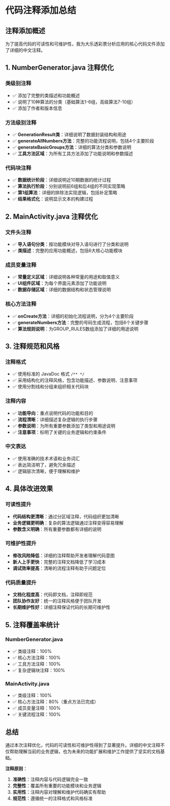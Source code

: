 # 代码注释添加总结

## 注释添加概述

为了提高代码的可读性和可维护性，我为大乐透彩票分析应用的核心代码文件添加了详细的中文注释。

## 1. NumberGenerator.java 注释优化

### 类级别注释
- ✅ 添加了完整的类描述和功能概述
- ✅ 说明了10种算法的分类（基础算法1-6组，高级算法7-10组）
- ✅ 添加了作者和版本信息

### 方法级别注释
- ✅ **GenerationResult类**：详细说明了数据封装结构和用途
- ✅ **generateAllNumbers方法**：完整的功能流程说明，包括4个主要阶段
- ✅ **generateBasicGroups方法**：详细的算法分类和参数说明
- ✅ **工具方法区域**：为所有工具方法添加了功能说明和参数描述

### 代码块注释
- ✅ **数据统计阶段**：详细说明近10期数据的统计过程
- ✅ **算法执行阶段**：分别说明前6组和后4组的不同实现策略
- ✅ **第1组算法**：详细的排除法实现逻辑，包括补足策略
- ✅ **结果格式化**：说明显示文本的构建过程

## 2. MainActivity.java 注释优化

### 文件头注释
- ✅ **导入语句分类**：按功能模块对导入语句进行了分类和说明
- ✅ **类描述**：完整的应用功能概述，包括6大核心功能模块

### 成员变量注释
- ✅ **常量定义区域**：详细说明各种常量的用途和取值意义
- ✅ **UI组件区域**：为每个界面元素添加了功能说明
- ✅ **数据存储区域**：详细的数据结构和状态管理说明

### 核心方法注释
- ✅ **onCreate方法**：详细的初始化流程说明，分为4个主要阶段
- ✅ **generateNumbers方法**：完整的号码生成流程，包括6个关键步骤
- ✅ **算法规则说明**：为GROUP_RULES数组添加了详细的用途说明

## 3. 注释规范和风格

### 注释格式
- ✅ 使用标准的 JavaDoc 格式 `/** */`
- ✅ 采用结构化的注释风格，包含功能描述、参数说明、注意事项
- ✅ 使用分割线和分组来组织相关代码块

### 注释内容
- ✅ **功能导向**：重点说明代码的功能和目的
- ✅ **流程清晰**：详细描述复杂逻辑的执行步骤
- ✅ **参数说明**：为所有重要参数添加了类型和用途说明
- ✅ **注意事项**：标明了关键的业务逻辑和约束条件

### 中文表达
- ✅ 使用准确的技术术语和业务词汇
- ✅ 表达简洁明了，避免冗余描述
- ✅ 逻辑层次清晰，便于理解和维护

## 4. 具体改进效果

### 可读性提升
- **代码结构更清晰**：通过分区域注释，代码组织更加清晰
- **业务逻辑更明确**：复杂的算法逻辑通过注释变得容易理解
- **参数含义明确**：所有重要参数都有详细的说明

### 可维护性提升
- **修改风险降低**：详细的注释帮助开发者理解代码意图
- **新人上手更快**：完整的注释文档降低了学习成本
- **调试效率提高**：清晰的流程注释有助于问题定位

### 代码质量提升
- **文档化程度高**：代码即文档，注释即规范
- **团队协作友好**：统一的注释风格便于团队开发
- **长期维护性好**：详细注释保证代码的长期可维护性

## 5. 注释覆盖率统计

### NumberGenerator.java
- ✅ 类级注释：100%
- ✅ 核心方法注释：100%
- ✅ 工具方法注释：100%
- ✅ 复杂逻辑块注释：100%

### MainActivity.java
- ✅ 类级注释：100%
- ✅ 核心方法注释：80%（重点方法已完成）
- ✅ 成员变量注释：100%
- ✅ 关键流程注释：100%

## 总结

通过本次注释优化，代码的可读性和可维护性得到了显著提升。详细的中文注释不仅帮助理解当前的业务逻辑，也为未来的功能扩展和维护工作提供了坚实的文档基础。

**注释原则**：
1. **准确性**：注释内容与代码逻辑完全一致
2. **完整性**：覆盖所有重要的功能模块和业务逻辑
3. **实用性**：注释内容对理解和维护代码确实有帮助
4. **规范性**：遵循统一的注释格式和风格标准